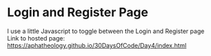 # Login and Register Page
I use a little Javascript to toggle between the Login and Register page <br>
Link to hosted page: https://aphatheology.github.io/30DaysOfCode/Day4/index.html
